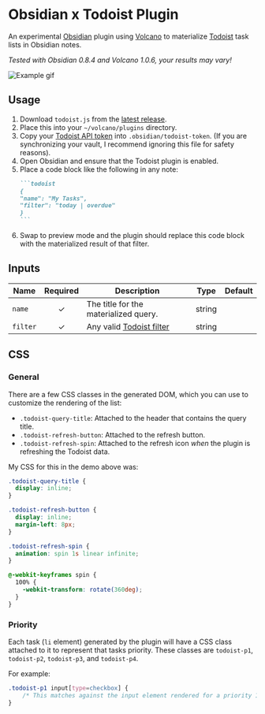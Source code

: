 # Obsidian x Todoist Plugin

An experimental [Obsidian](https://obsidian.md/) plugin using [Volcano](https://github.com/kognise/volcano) to materialize [Todoist](https://todoist.com/) task lists in Obsidian notes.

_Tested with Obsidian 0.8.4 and Volcano 1.0.6, your results may vary!_

![Example gif](./.github/obsidian-todoist-sync.gif)

## Usage

1. Download `todoist.js` from the [latest release](https://github.com/jamiebrynes7/obsidian-todoist-plugin/releases).
2. Place this into your `~/volcano/plugins` directory.
3. Copy your [Todoist API token](https://todoist.com/prefs/integrations) into `.obsidian/todoist-token`. (If you are synchronizing your vault, I recommend ignoring this file for safety reasons).
4. Open Obsidian and ensure that the Todoist plugin is enabled.
5. Place a code block like the following in any note:
    ````markdown
    ```todoist
    {
    "name": "My Tasks",
    "filter": "today | overdue"
    }
    ```
    ````
6. Swap to preview mode and the plugin should replace this code block with the materialized result of that filter.


## Inputs

| Name     | Required | Description                                                                              | Type   | Default |
| -------- | :------: | ---------------------------------------------------------------------------------------- | ------ | ------- |
| `name`   |    ✓     | The title for the materialized query.                                                    | string |         |
| `filter` |    ✓     | Any valid [Todoist filter](https://get.todoist.help/hc/en-us/articles/205248842-Filters) | string |         |


## CSS

### General

There are a few CSS classes in the generated DOM, which you can use to customize the rendering of the list: 

- `.todoist-query-title`: Attached to the header that contains the query title.
- `.todoist-refresh-button`: Attached to the refresh button.
- `.todoist-refresh-spin`: Attached to the refresh icon _when_ the plugin is refreshing the Todoist data.

My CSS for this in the demo above was: 

```css
.todoist-query-title {
  display: inline;
}

.todoist-refresh-button {
  display: inline;
  margin-left: 8px;
}

.todoist-refresh-spin {
  animation: spin 1s linear infinite;
}

@-webkit-keyframes spin {
  100% {
    -webkit-transform: rotate(360deg);
  }
}
```

### Priority

Each task (`li` element) generated by the plugin will have a CSS class attached to it to represent that tasks priority. These classes are `todoist-p1`, `todoist-p2`, `todoist-p3`, and `todoist-p4`. 

For example: 

```css
.todoist-p1 input[type=checkbox] {
    /* This matches against the input element rendered for a priority 1 task. */
}
```
